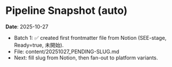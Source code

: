 # Pipeline Snapshot (auto)

**Date**: 2025-10-27

- Batch 1: ✅ created first frontmatter file from Notion (SEE-stage, Ready=true, 未開始).
- File: content/20251027_PENDING-SLUG.md
- Next: fill slug from Notion, then fan-out to platform variants.
